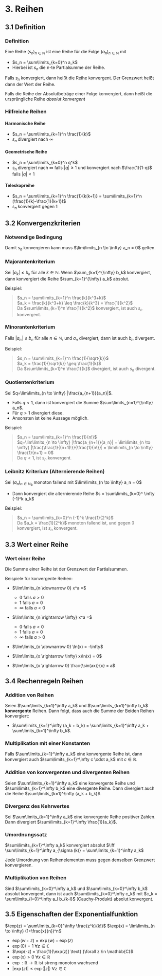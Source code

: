 # 3. Reihen

## 3.1 Definition

### Definition

Eine Reihe $(s_n)_{n \in \mathbb{N}}$ ist eine Reihe für die Folge $(a_n)_{n \in \mathbb{N}}$ mit

- $s_n = \sum\limits_{k=0}^n a_k$
- Hierbei ist $s_n$ die n-te Partialsumme der Reihe.

Falls $s_n$ konvergiert, dann heißt die Reihe konvergent. Der Grenzwert heißt dann der Wert der Reihe.

Falls die Reihe der Absolutbeträge einer Folge konvergiert, dann heißt die ursprüngliche Reihe _absolut konvergent_

### Hilfreiche Reihen

#### Harmonische Reihe

- $s_n = \sum\limits_{k=1}^n \frac{1}{k}$
- $s_n$ divergiert nach $\infty$

#### Geometrische Reihe

- $s_n = \sum\limits_{k=0}^n q^k$
- $s_n$ divergiert nach $\infty$ falls $|q| \geq 1$ und konvergiert nach $\frac{1}{1-q}$ falls $|q| < 1$

#### Teleskopreihe

- $s_n = \sum\limits_{k=1}^n \frac{1}{k(k+1)} = \sum\limits_{k=1}^n (\frac{1}{k}-\frac{1}{k+1})$
- $s_n$ konvergiert gegen 1

## 3.2 Konvergenzkriterien

### Notwendige Bedingung

Damit $s_n$ konvergieren kann muss $\lim\limits_{n \to \infty} a_n = 0$ gelten.

### Majorantenkriterium

Sei $\left|a_k\right| \leq b_k$ für alle $k \in \mathbb{N}$. Wenn $\sum_{k=1}^{\infty} b_k$ konvergiert, dann konvergiert die Reihe $\sum_{k=1}^{\infty} a_k$ absolut.

Beispiel:

> $s_n = \sum\limits_{k=1}^n \frac{k}{k^3+k}$\
> $a_k = \frac{k}{k^3+k} \leq \frac{k}{k^3} = \frac{1}{k^2}$\
> Da $\sum\limits_{k=1}^n \frac{1}{k^2}$ konvergiert, ist auch $s_n$ konvergent.

### Minorantenkriterium

Falls $|a_n| \leq b_n$ für alle $n \in \mathbb{N}$, und $a_n$ divergiert, dann ist auch $b_n$ divergent.

Beispiel:

> $s_n = \sum\limits_{k=1}^n \frac{1}{\sqrt{k}}$\
> $a_k = \frac{1}{\sqrt{k}} \geq \frac{1}{k}$\
> Da $\sum\limits_{k=1}^n \frac{1}{k}$ divergiert, ist auch $s_n$ divergent.

### Quotientenkriterium

Sei $q=\lim\limits_{n \to \infty} |\frac{a_{n+1}}{a_n}|$.

- Falls $q < 1$, dann ist konvergiert die Summe $\sum\limits_{n=1}^{\infty} a_n$.
- Für $q > 1$ divergiert diese.
- Ansonsten ist keine Aussage möglich.

Beispiel:

> $s_n = \sum\limits_{k=1}^n \frac{1}{n!}$\
> $q=\lim\limits_{n \to \infty} |\frac{a_{n+1}}{a_n}| = \lim\limits_{n \to \infty} |\frac{\frac{1}{(n+1)!}}{\frac{1}{n!}}| = \lim\limits_{n \to \infty} \frac{1}{n+1} = 0$\
> Da $q < 1$, ist $s_n$ konvergent.

### Leibnitz Kriterium (Alternierende Reihen)

Sei $(a_n)_{n \in \mathbb{N_0}}$ monoton fallend mit $\lim\limits_{n \to \infty} a_n = 0$

- Dann konvergiert die alternierende Reihe $s = \sum\limits_{k=0}^ \infty (-1)^k a_k$

Beispiel:

> $s_n = \sum\limits_{k=0}^n (-1)^k \frac{1}{2^k}$\
> Da $a_k = \frac{1}{2^k}$ monoton fallend ist, und gegen 0 konvergiert, ist $s_n$ konvergent.

## 3.3 Wert einer Reihe

### Wert einer Reihe

Die Summe einer Reihe ist der Grenzwert der Partialsummen.

Beispiele für konvergente Reihen:

- $\lim\limits_{n \downarrow 0} x^a =$

  - $0$ falls $a > 0$
  - $1$ falls $a = 0$
  - $\infty$ falls $a < 0$

- $\lim\limits_{n \rightarrow \infty} x^a =$

  - $0$ falls $a < 0$
  - $1$ falls $a = 0$
  - $\infty$ falls $a > 0$

- $\lim\limits_{x \downarrow 0} \ln(x) = -\infty$
- $\lim\limits_{x \rightarrow \infty} x\ln(x) = 0$

- $\lim\limits_{x \rightarrow 0} \frac{\sin(ax)}{x} = a$

## 3.4 Rechenregeln Reihen

### Addition von Reihen

Seien $\sum\limits_{k=1}^\infty a_k$ und $\sum\limits_{k=1}^\infty b_k$ **konvergente** Reihen. Dann folgt, dass auch die Summe der Beiden Reihen konvergiert:

- $\sum\limits_{k=1}^\infty (a_k + b_k) = \sum\limits_{k=1}^\infty a_k + \sum\limits_{k=1}^\infty b_k$.

### Multiplikation mit einer Konstanten

Falls $\sum\limits_{k=1}^\infty a_k$ eine konvergente Reihe ist, dann konvergiert auch $\sum\limits_{k=1}^\infty c \cdot a_k$ mit $c \in \mathbb{R}$.

### Addition von konvergenten und divergenten Reihen

Seien $\sum\limits_{k=1}^\infty a_k$ eine konvergente Reihe und $\sum\limits_{k=1}^\infty b_k$ eine divergente Reihe. Dann divergiert auch die Reihe $\sum\limits_{k=1}^\infty (a_k + b_k)$.

### Divergenz des Kehrwertes

Sei $\sum\limits_{k=1}^\infty a_k$ eine konvergente Reihe positiver Zahlen. Dann divergiert $\sum\limits_{k=1}^\infty \frac{1}{a_k}$.

### Umordnungssatz

$\sum\limits_{k=1}^\infty a_k$ konvergiert absolut $\iff \sum\limits_{k=1}^\infty a_{\sigma (k)} = \sum\limits_{k=1}^\infty a_k$

Jede Umordnung von Reihenelementen muss gegen denselben Grenzwert konvergieren.

### Multiplikation von Reihen

Sind $\sum\limits_{k=0}^\infty a_k$ und $\sum\limits_{k=0}^\infty b_k$ absolut konvergent, dann ist auch $\sum\limits_{k=0}^\infty c_k$ mit $c_k = \sum\limits_{l=0}^\infty a_l b_{k-l}$ (Cauchy-Produkt) absolut konvergent.

## 3.5 Eigenschaften der Exponentialfunktion

$\exp(z) = \sum\limits_{k=0}^\infty \frac{z^k}{k!}$
$\exp(x) = \lim\limits_{n \to \infty} (1+\frac{x}{n})^n$

- $\exp(w+z) = \exp(w) + \exp(z)$
- $\exp(0) = 1 \text{ }\forall z \in \mathbb{C}$
- $\exp(-z) = \frac{1}{\exp(z)} \text{ }\forall z \in \mathbb{C}$
- $\exp(x) > 0 \text{ }\forall x \in \mathbb{R}$
- $\exp : \mathbb{R} \rightarrow \mathbb{R}$ ist streng monoton wachsend
- $|\exp(z)| \leq \exp(|z|)  \text{ }\forall z \in \mathbb{C}$
